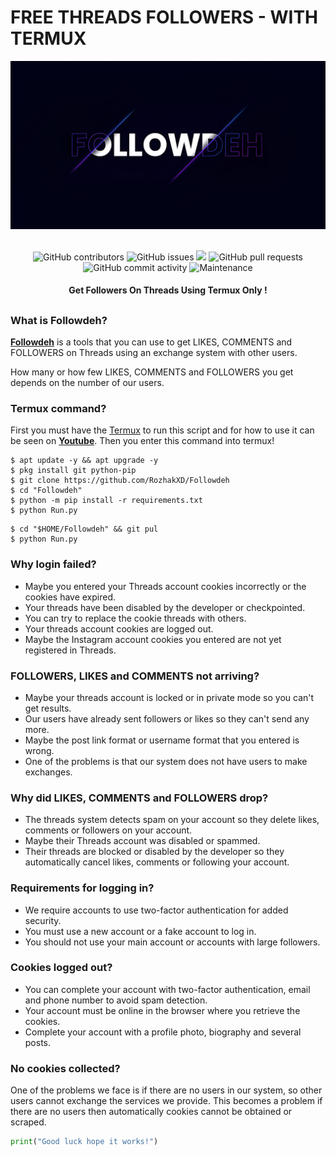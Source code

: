 # FREE THREADS FOLLOWERS - WITH TERMUX
<div align="center">
  <img src="Data/Followdeh.jpeg">
  <br>
  <br>
  <p>
    <img alt="GitHub contributors" src="https://img.shields.io/github/contributors/rozhakxd/Followdeh">
    <img alt="GitHub issues" src="https://img.shields.io/github/issues/rozhakxd/Followdeh">
    <img src="https://img.shields.io/badge/PRs-welcome-brightgreen.svg?style=shields">
    <img alt="GitHub pull requests" src="https://img.shields.io/github/issues-pr/rozhakxd/Followdeh">
    <img alt="GitHub commit activity" src="https://img.shields.io/github/commit-activity/m/rozhakxd/Followdeh">
    <img alt="Maintenance" src="https://img.shields.io/maintenance/no/2024">
  </p>
  <h4> Get Followers On Threads Using Termux Only ! </h4>
</div>

##

### What is Followdeh?
[**Followdeh**](https://github.com/RozhakXD/Followdeh) is a tools that you can use to get LIKES, COMMENTS and FOLLOWERS on Threads using an exchange system with other users.

How many or how few LIKES, COMMENTS and FOLLOWERS you get depends on the number of our users.

### Termux command?
First you must have the [Termux](https://f-droid.org/repo/com.termux_118.apk) to run this script and for how to use it can be seen on [**Youtube**](https://youtube.com/rozhakid). Then you enter this command into termux!
```
$ apt update -y && apt upgrade -y
$ pkg install git python-pip
$ git clone https://github.com/RozhakXD/Followdeh
$ cd "Followdeh"
$ python -m pip install -r requirements.txt
$ python Run.py
```

```
$ cd "$HOME/Followdeh" && git pul
$ python Run.py
```

### Why login failed?
- Maybe you entered your Threads account cookies incorrectly or the cookies have expired.
- Your threads have been disabled by the developer or checkpointed.
- You can try to replace the cookie threads with others.
- Your threads account cookies are logged out.
- Maybe the Instagram account cookies you entered are not yet registered in Threads.

### FOLLOWERS, LIKES and COMMENTS not arriving?
- Maybe your threads account is locked or in private mode so you can't get results.
- Our users have already sent followers or likes so they can't send any more.
- Maybe the post link format or username format that you entered is wrong.
- One of the problems is that our system does not have users to make exchanges.

### Why did LIKES, COMMENTS and FOLLOWERS drop?
- The threads system detects spam on your account so they delete likes, comments or followers on your account.
- Maybe their Threads account was disabled or spammed.
- Their threads are blocked or disabled by the developer so they automatically cancel likes, comments or following your account.

### Requirements for logging in?
- We require accounts to use two-factor authentication for added security.
- You must use a new account or a fake account to log in.
- You should not use your main account or accounts with large followers.

### Cookies logged out?
- You can complete your account with two-factor authentication, email and phone number to avoid spam detection.
- Your account must be online in the browser where you retrieve the cookies.
- Complete your account with a profile photo, biography and several posts.

### No cookies collected?
One of the problems we face is if there are no users in our system, so other users cannot exchange the services we provide. This becomes a problem if there are no users then automatically cookies cannot be obtained or scraped.

```python
print("Good luck hope it works!")
```
##
